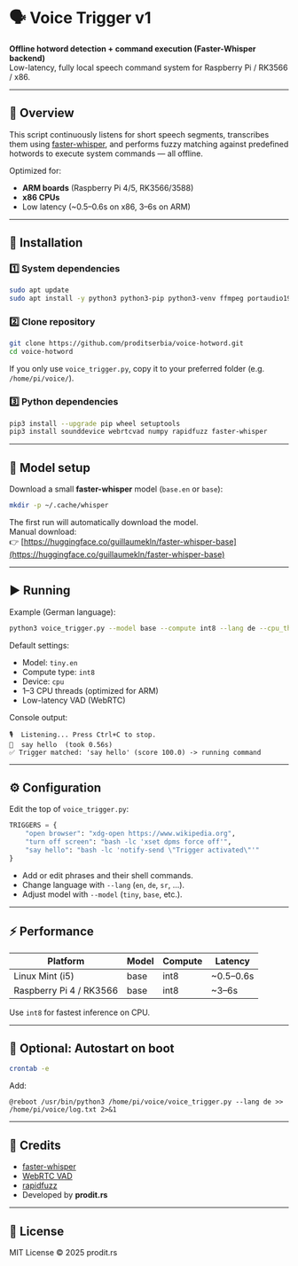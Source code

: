 # 🗣️ Voice Trigger v1  
**Offline hotword detection + command execution (Faster-Whisper backend)**  
Low-latency, fully local speech command system for Raspberry Pi / RK3566 / x86.

---

## 🚀 Overview
This script continuously listens for short speech segments, transcribes them using [faster-whisper](https://github.com/guillaumekln/faster-whisper), and performs fuzzy matching against predefined hotwords to execute system commands — all offline.

Optimized for:
- **ARM boards** (Raspberry Pi 4/5, RK3566/3588)
- **x86 CPUs**
- Low latency (~0.5–0.6s on x86, 3–6s on ARM)

---

## 💾 Installation

### 1️⃣ System dependencies
```bash
sudo apt update
sudo apt install -y python3 python3-pip python3-venv ffmpeg portaudio19-dev alsa-utils libasound2-plugins git
```

### 2️⃣ Clone repository
```bash
git clone https://github.com/proditserbia/voice-hotword.git
cd voice-hotword
```

If you only use `voice_trigger.py`, copy it to your preferred folder (e.g. `/home/pi/voice/`).

### 3️⃣ Python dependencies
```bash
pip3 install --upgrade pip wheel setuptools
pip3 install sounddevice webrtcvad numpy rapidfuzz faster-whisper
```

---

## 🧠 Model setup

Download a small **faster-whisper** model (`base.en` or `base`):

```bash
mkdir -p ~/.cache/whisper
```

The first run will automatically download the model.  
Manual download:  
👉 [https://huggingface.co/guillaumekln/faster-whisper-base](https://huggingface.co/guillaumekln/faster-whisper-base)

---

## ▶️ Running

Example (German language):

```bash
python3 voice_trigger.py --model base --compute int8 --lang de --cpu_threads 2
```

Default settings:
- Model: `tiny.en`
- Compute type: `int8`
- Device: `cpu`
- 1–3 CPU threads (optimized for ARM)
- Low-latency VAD (WebRTC)

Console output:
```
🎙️  Listening... Press Ctrl+C to stop.
📝  say hello  (took 0.56s)
✅ Trigger matched: 'say hello' (score 100.0) -> running command
```

---

## ⚙️ Configuration

Edit the top of `voice_trigger.py`:

```python
TRIGGERS = {
    "open browser": "xdg-open https://www.wikipedia.org",
    "turn off screen": "bash -lc 'xset dpms force off'",
    "say hello": "bash -lc 'notify-send \"Trigger activated\"'"
}
```

- Add or edit phrases and their shell commands.  
- Change language with `--lang` (`en`, `de`, `sr`, ...).  
- Adjust model with `--model` (`tiny`, `base`, etc.).  

---

## ⚡ Performance

| Platform | Model | Compute | Latency |
|-----------|--------|----------|----------|
| Linux Mint (i5) | base | int8 | ~0.5–0.6s |
| Raspberry Pi 4 / RK3566 | base | int8 | ~3–6s |

Use `int8` for fastest inference on CPU.

---

## 🔄 Optional: Autostart on boot

```bash
crontab -e
```

Add:
```
@reboot /usr/bin/python3 /home/pi/voice/voice_trigger.py --lang de >> /home/pi/voice/log.txt 2>&1
```

---

## 🧩 Credits
- [faster-whisper](https://github.com/guillaumekln/faster-whisper)
- [WebRTC VAD](https://webrtc.org/)
- [rapidfuzz](https://github.com/maxbachmann/RapidFuzz)
- Developed by **prodit.rs**

---

## 📜 License
MIT License © 2025 prodit.rs
